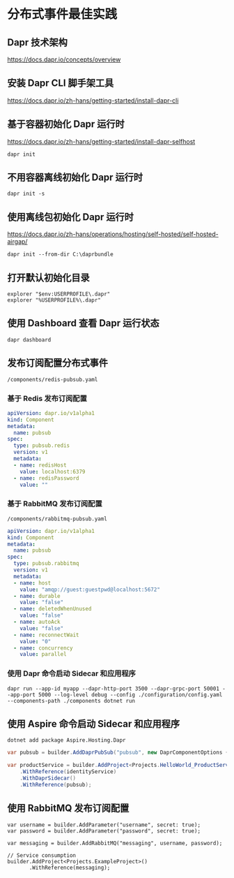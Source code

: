 # 分布式事件最佳实践

## Dapr 技术架构

https://docs.dapr.io/concepts/overview

## 安装 Dapr CLI 脚手架工具

https://docs.dapr.io/zh-hans/getting-started/install-dapr-cli

## 基于容器初始化 Dapr 运行时

https://docs.dapr.io/zh-hans/getting-started/install-dapr-selfhost

```shell
dapr init
```

## 不用容器离线初始化 Dapr 运行时

```shell
dapr init -s
```


## 使用离线包初始化 Dapr 运行时

https://docs.dapr.io/zh-hans/operations/hosting/self-hosted/self-hosted-airgap/

```shell
dapr init --from-dir C:\daprbundle
```

## 打开默认初始化目录

```shell
explorer "$env:USERPROFILE\.dapr"
explorer "%USERPROFILE%\.dapr"
```

## 使用 Dashboard 查看 Dapr 运行状态

```shell
dapr dashboard
```

## 发布订阅配置分布式事件

```shell
/components/redis-pubsub.yaml
```

### 基于 Redis 发布订阅配置

```yaml
apiVersion: dapr.io/v1alpha1
kind: Component
metadata:
  name: pubsub
spec:
  type: pubsub.redis
  version: v1
  metadata:
  - name: redisHost
    value: localhost:6379
  - name: redisPassword
    value: ""
```

### 基于 RabbitMQ 发布订阅配置

```shell
/components/rabbitmq-pubsub.yaml
```

```yaml
apiVersion: dapr.io/v1alpha1
kind: Component
metadata:
  name: pubsub
spec:
  type: pubsub.rabbitmq
  version: v1
  metadata:
  - name: host
    value: "amqp://guest:guestpwd@localhost:5672"
  - name: durable
    value: "false"
  - name: deletedWhenUnused
    value: "false"
  - name: autoAck
    value: "false"
  - name: reconnectWait
    value: "0"
  - name: concurrency
    value: parallel
```

### 使用 Dapr 命令启动 Sidecar 和应用程序
    
```shell
dapr run --app-id myapp --dapr-http-port 3500 --dapr-grpc-port 50001 --app-port 5000 --log-level debug --config ./configuration/config.yaml --components-path ./components dotnet run
```

## 使用 Aspire 命令启动 Sidecar 和应用程序

```shell
dotnet add package Aspire.Hosting.Dapr
```

```csharp
var pubsub = builder.AddDaprPubSub("pubsub", new DaprComponentOptions { LocalPath = "./DaprComponents/" });

var productService = builder.AddProject<Projects.HelloWorld_ProductService>("productservice")
    .WithReference(identityService)
    .WithDaprSidecar()
    .WithReference(pubsub);

```


## 使用 RabbitMQ 发布订阅配置

```shell
var username = builder.AddParameter("username", secret: true);
var password = builder.AddParameter("password", secret: true);

var messaging = builder.AddRabbitMQ("messaging", username, password);

// Service consumption
builder.AddProject<Projects.ExampleProject>()
       .WithReference(messaging);
```